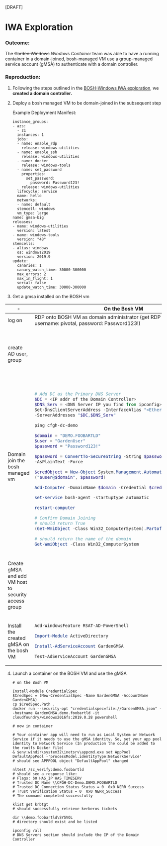 [DRAFT]

# IWA Exploration

### Outcome:
The ~~Garden Windows~~ *Windows Container* team was able to have a running container in a domain-joined, bosh-managed VM use a group-managed service account (gMSA) to authenticate with a domain controller.
### Reproduction:
1. Following the steps outlined in the [BOSH-Windows IWA exploration](https://www.pivotaltracker.com/story/show/167407385/comments/205160894), we **created a domain controller.**
2. Deploy a bosh managed VM to be domain-joined in the subsequent step

	Example Deployment Manifest:
	```
	instance_groups:
	- azs:
	  - z1
	  instances: 1
	  jobs:
	  - name: enable_rdp
	    release: windows-utilities
	  - name: enable_ssh
	    release: windows-utilities
	  - name: docker
	    release: windows-tools
	  - name: set_password
	    properties:
	      set_password:
	        password: Password123!
	    release: windows-utilities
	  lifecycle: service
	  name: hello
	  networks:
	  - name: default
	  stemcell: windows
	  vm_type: large
	name: gmsa-big
	releases:
	- name: windows-utilities
	  version: latest
	- name: windows-tools
	  version: "48"
	stemcells:
	- alias: windows
	  os: windows2019
	  version: 2019.9
	update:
	  canaries: 1
	  canary_watch_time: 30000-300000
	  max_errors: 2
	  max_in_flight: 1
	  serial: false
	  update_watch_time: 30000-300000
	```

3. Get a gmsa installed on the BOSH vm
<table class="table table-striped table-bordered">
<thead>
<tr>
<th>-</th>
<th>On the Bosh VM</th>
<th>On the Domain Controller</th>
</tr>
</thead>
<tbody>
<tr>
<td>log on</td>
<td>RDP onto BOSH VM as domain administrator (get RDP file from azure portal, username: pivotal, password: Password123!)</td>
<td>same as Bosh VM, but get the RDP file for the DC</td>
</tr>
<tr>
<td>create AD user, group</td>
<td></td>
<td>

```powershell
New-ADUser -Name "GardenUser" -Enabled $True

$password = "Password123!"

Set-ADAccountPassword -Identity 'CN=GardenUser,CN=Users,DC=DEMO,DC=FOOBARTLD' \
-Reset -NewPassword (ConvertTo-SecureString -AsPlainText $password -Force)

New-ADGroup -Name "GardenGMSAHosts" -SamAccountName "GardenGMSAHosts" -GroupScope Global
```

</td>
</tr>
<tr>
<td>Domain join the bosh managed vm</td>
<td>

```powershell

# Add DC as the Primary DNS Server
$DC = <IP addr of the Domain Controller>
$DNS_Serv = <DNS Server IP you find from ipconfig>
Set-DnsClientServerAddress -InterfaceAlias "<Ethernet adapter name>" \
-ServerAddresses "$DC,$DNS_Serv"

ping cfgh-dc-demo

$domain = "DEMO.FOOBARTLD"
$user = "GardenUser"
$password = "Password123!"

$password = ConvertTo-SecureString -String $password \
-AsPlainText -Force

$credObject = New-Object System.Management.Automation.PSCredential\
("$user@$domain", $password)

Add-Computer -DomainName $domain -Credential $credObject

set-service bosh-agent -startuptype automatic

restart-computer

# Confirm Domain Joining
# should return True
(Get-WmiObject -Class Win32_ComputerSystem).Partofdomain

# should return the name of the domain
Get-WmiObject -Class Win32_ComputerSystem
```
</td>
<td></td>
</tr>
<tr>
<td>Create gMSA and add VM host to security access group</td>
<td></td>
<td>

```powershell
# dugnri6i0ou2lku is the bosh VM's hostname
Add-ADGroupMember -Identity "GardenGMSAHosts" -Members dugnri6i0ou2lku$, \
GardenUser  New-ADServiceAccount -name GardenGMSA -DNSHostName \
gardengmsa.demo.foobartld -ServicePrincipalNames http/gardengmsa.demo.foobartld \
-PrincipalsAllowedToRetrieveManagedPassword GardenGMSAHosts \
-PrincipalsAllowedToDelegateToAccount GardenGMSAHosts

#Verify the group is added to the AD service account named GardenGMSA
Get-ADServiceAccount GardenGMSA -Properties \
PrincipalsAllowedToRetrieveManagedPassword, PrincipalsAllowedToDelegateToAccount
```
</td>
</tr>
<tr>
<td>Install the created gMSA on the bosh VM</td>
<td>

```powershell
Add-WindowsFeature RSAT-AD-PowerShell

Import-Module ActiveDirectory

Install-AdServiceAccount GardenGMSA

Test-AdServiceAccount GardenGMSA
```
</td>
<td></td>
</tr>
</tbody>
</table>

4. Launch a container on the BOSH VM and use the gMSA

	```
	# on the Bosh VM

	Install-Module CredentialSpec
	$CredSpec = (New-CredentialSpec -Name GardenGMSA -AccountName GardenGMSA)
	cp $CredSpec.Path .
	docker run --security-opt "credentialspec=file://GardenGMSA.json" --hostname GardenGMSA.demo.foobartld -it cloudfoundry/windows2016fs:2019.0.28 powershell

	# now in container

	# Your container app will need to run as Local System or Network Service if it needs to use the gMSA identity. So, set your app pool identity to Network Service (In production the could be added to the rootfs Docker file)
	& $env:windir\system32\inetsrv\appcmd.exe set AppPool DefaultAppPool -'processModel.identityType:NetworkService'
	# should see APPPOOL object "DefaultAppPool" changed

	nltest /sc_verify:demo.foobartld
	# should see a response like:
	# Flags: b0 HAS_IP HAS_TIMESERV
	# Trusted DC Name \\CFGH-DC-Demo.DEMO.FOOBARTLD
	# Trusted DC Connection Status Status = 0  0x0 NERR_Success
	# Trust Verification Status = 0  0x0 NERR_Success
	# The command completed successfully

	klist get krbtgt
	# should successfully retrieve kerberos tickets

	dir \\demo.foobartld\SYSVOL
	# directory should exist and be listed

	ipconfig /all
	# DNS Servers section should include the IP of the Domain Controller
	```
